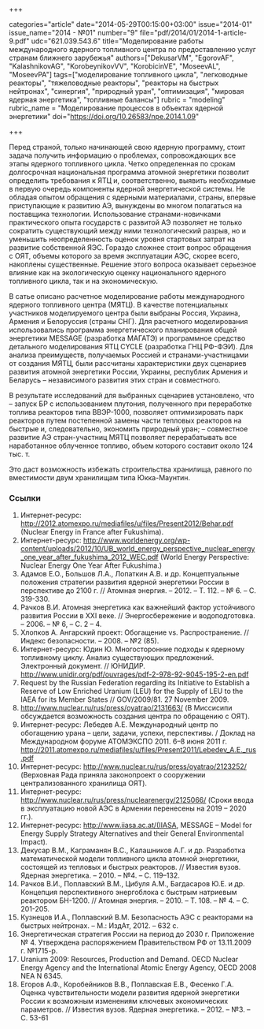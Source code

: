 +++

categories="article"
date="2014-05-29T00:15:00+03:00"
issue="2014-01"
issue_name="2014 - №01"
number="9"
file="pdf/2014/01/2014-1-article-9.pdf"
udc="621.039.543.6"
title="Моделирование работы международного ядерного топливного центра по предоставлению услуг странам ближнего зарубежья"
authors=["DekusarVM", "EgorovAF", "KalashnikovAG", "KorobeynikovVV", "KorobicinVE", "MoseevAL", "MoseevPA"]
tags=["моделирование топливного цикла", "легководные реакторы", "тяжеловодные реакторы", "реакторы на быстрых нейтронах", "синергия", "природный уран", "оптимизация", "мировая ядерная энергетика", "топливные балансы"]
rubric = "modeling"
rubric_name = "Моделирование процессов в объектах ядерной энергетики"
doi="https://doi.org/10.26583/npe.2014.1.09"

+++

Перед страной, только начинающей свою ядерную программу, стоит задача получить информацию о проблемах, сопровождающих все этапы ядерного топливного цикла. Четко определенная по срокам долгосрочная национальная программа атомной энергетики позволит определить требования к ЯТЦ и, соответственно, выявить необходимые в первую очередь компоненты ядерной энергетической системы. Не обладая опытом обращения с ядерными материалами, страны, впервые приступающие к развитию АЭ, вынуждены во многом полагаться на поставщика технологии. Использование странами-новичками практического опыта государств с развитой АЭ позволяет не только сократить существующий между ними технологический разрыв, но и уменьшить неопределенность оценок уровня стартовых затрат на развитие собственной ЯЭС. Гораздо сложнее стоит вопрос обращения с ОЯТ, объемы которого за время эксплуатации АЭС, скорее всего, накоплены существенные. Решение этого вопроса оказывает серьезное влияние как на экологическую оценку национального ядерного топливного цикла, так и на экономическую.

В сатье описано расчетное моделирование работы международного ядерного топливного центра (МЯТЦ). В качестве потенциальных участников моделируемого центра были выбраны Россия, Украина, Армения и Белоруссия (страны СНГ). Для расчетного моделирования использовались программа энергетического планирования общей энергетики MESSAGE (разработка МАГАТЭ) и программное средство детального моделирования ЯТЦ CYCLE (разработка ГНЦ РФ-ФЭИ). Для анализа преимуществ, получаемых Россией и странами-участницами от создания МЯТЦ, были рассчитаны характеристики двух сценариев развития атомной энергетики России, Украины, республик Армения и Беларусь – независимого развития этих стран и совместного.

В результате исследований для выбранных сценариев установлено, что 
– запуск БР с использованием плутония, полученного при переработке топлива реакторов типа ВВЭР-1000, позволяет оптимизировать парк реакторов путем постепенной замены части тепловых реакторов на быстрые и, следовательно, экономить природный уран; 
– совместное развитие АЭ стран-участниц МЯТЦ позволяет перерабатывать все наработанное облученное топливо, объем которого составит около 124 тыс. т.

Это даст возможность избежать строительства хранилища, равного по вместимости двум хранилищам типа Юкка-Маунтин.

### Ссылки

1. Интернет-ресурс: http://2012.atomexpo.ru/mediafiles/u/files/Present2012/Behar.pdf (Nuclear Energy in France after Fukushima).
2. Интернет-ресурс: http://www.worldenergy.org/wp-content/uploads/2012/10/UB_world_energy_perspective_nuclear_energy_one_year_after_fukushima_2012_WEC.pdf (World Energy Perspective: Nuclear Energy One Year After Fukushima.)
3. Адамов Е.О., Большов Л.А., Лопаткин А.В. и др. Концептуальные положения стратегии развития ядерной энергетики России в перспективе до 2100 г. // Атомная энергия. – 2012. – Т. 112. – № 6. – С. 319-330.
4. Рачков В.И. Атомная энергетика как важнейший фактор устойчивого развития России в XXI веке. // Энергосбережение и водоподготовка. – 2006. – № 6, – С. 2 – 4.
5. Хлопков А. Ангарский проект: Обогащение vs. Распространение. // Индекс безопасности. – 2008. – №2 (85).
6. Интернет-ресурс: Юдин Ю. Многосторонние подходы к ядерному топливному циклу. Анализ существующих предложений. Электронный документ. // ЮНИДИР. http://www.unidir.org/pdf/ouvrages/pdf-2-978-92-9045-195-2-en.pdf
7. Request by the Russian Federation regarding its Initiative to Establish a Reserve of Low Enriched Uranium (LEU) for the Supply of LEU to the IAEA for its Member States // GOV/2009/81. 27 November 2009.
8. http://www.nuclear.ru/rus/press/oyatrao/2131663/ (В Миссисипи обсуждается возможность создания центра по обращению с ОЯТ).
9. Интернет-ресурс: Лебедев А.Е. Международный центр по обогащению урана – цели, задачи, успехи, перспективы. / Доклад на Международном форуме АТОМЭКСПО 2011. 6–8 июня 2011 г. http://2011.atomexpo.ru/mediafiles/u/files/Present2011/Lebedev_A.E._rus.pdf
10. Интернет-ресурс: http://www.nuclear.ru/rus/press/oyatrao/2123252/ (Верховная Рада приняла законопроект о сооружении централизованного хранилища ОЯТ).
11. Интернет-ресурс: http://www.nuclear.ru/rus/press/nuclearenergy/2125066/ (Сроки ввода в эксплуатацию новой АЭС в Армении перенесены на 2019 – 2020 гг.).
12. Интернет-ресурс: http://www.iiasa.ac.at/(IIASA, MESSAGE – Model for Energy Supply Strategy Alternatives and their General Environmental Impact).
13. Декусар В.М., Каграманян В.С., Калашников А.Г. и др. Разработка математической модели топливного цикла атомной энергетики, состоящей из тепловых и быстрых реакторов. // Известия вузов. Ядерная энергетика. – 2010. – №4. – С. 119–132.
14. Рачков В.И., Поплавский В.М., Цибуля А.М., Багдасаров Ю.Е. и др. Концепция перспективного энергоблока с быстрым натриевым реактором БН-1200. // Атомная энергия. – 2010. – Т. 108. – № 4. – С. 201-205.
15. Кузнецов И.А., Поплавский В.М. Безопасность АЭС с реакторами на быстрых нейтронах. – М.: ИздАт, 2012. – 632 с.
16. Энергетическая стратегия России на период до 2030 г. Приложение № 4. Утверждена распоряжением Правительством РФ от 13.11.2009 г. №1715-р.
17. Uranium 2009: Resources, Production and Demand. OECD Nuclear Energy Agency and the International Atomic Energy Agency, OECD 2008 NEA N 6345.
18. Егоров А.Ф., Коробейников В.В., Поплавская Е.В., Фесенко Г.А. Оценка чувствительности модели развития ядерной энергетики России к возможным изменениям ключевых экономических параметров. // Известия вузов. Ядерная энергетика. – 2012. – №3. – С. 53-61